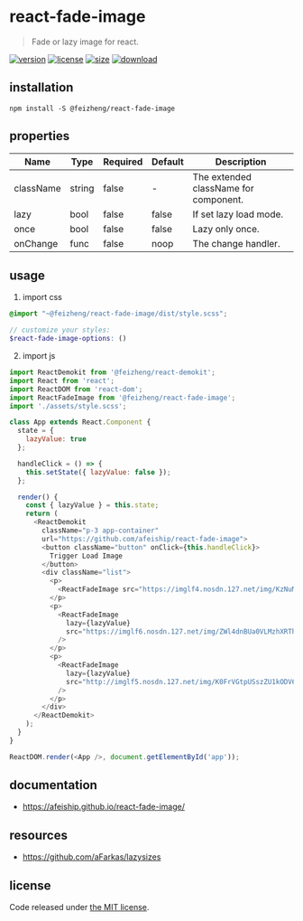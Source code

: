 # react-fade-image
> Fade or lazy image for react.

[![version][version-image]][version-url]
[![license][license-image]][license-url]
[![size][size-image]][size-url]
[![download][download-image]][download-url]

## installation
```shell
npm install -S @feizheng/react-fade-image
```

## properties
| Name      | Type   | Required | Default | Description                           |
| --------- | ------ | -------- | ------- | ------------------------------------- |
| className | string | false    | -       | The extended className for component. |
| lazy      | bool   | false    | false   | If set lazy load mode.                |
| once      | bool   | false    | false   | Lazy only once.                       |
| onChange  | func   | false    | noop    | The change handler.                   |


## usage
1. import css
  ```scss
  @import "~@feizheng/react-fade-image/dist/style.scss";

  // customize your styles:
  $react-fade-image-options: ()
  ```
2. import js
  ```js
  import ReactDemokit from '@feizheng/react-demokit';
  import React from 'react';
  import ReactDOM from 'react-dom';
  import ReactFadeImage from '@feizheng/react-fade-image';
  import './assets/style.scss';

  class App extends React.Component {
    state = {
      lazyValue: true
    };

    handleClick = () => {
      this.setState({ lazyValue: false });
    };

    render() {
      const { lazyValue } = this.state;
      return (
        <ReactDemokit
          className="p-3 app-container"
          url="https://github.com/afeiship/react-fade-image">
          <button className="button" onClick={this.handleClick}>
            Trigger Load Image
          </button>
          <div className="list">
            <p>
              <ReactFadeImage src="https://imglf4.nosdn.127.net/img/KzNuMlRKSFVENitYYjJBYnU5Q2cwQjRjd0ljSURUWmxZeGxvWVlOYnhHZWRReFBoUVJWUXFRPT0.jpg?imageView&thumbnail=1680x0&quality=96&stripmeta=0&type=jpg" />
            </p>
            <p>
              <ReactFadeImage
                lazy={lazyValue}
                src="https://imglf6.nosdn.127.net/img/ZWl4dnBUa0VLMzhXRThRbnV3UWlQelY1dGNPeUdQMUhib2IwOEVvTEhvUTRISnUwNmkwekV3PT0.jpg?imageView&thumbnail=3000y2000&type=jpg&quality=96&stripmeta=0&type=jpg%7Cwatermark&type=2&text=wqkgeHVlc2h1wrdBcnRvbW8gLyA3NzQzNzQ2NTUubG9mdGVyLmNvbQ==&font=bXN5aA==&gravity=southwest&dissolve=30&fontsize=680&dx=32&dy=36&stripmeta=0"
              />
            </p>
            <p>
              <ReactFadeImage
                lazy={lazyValue}
                src="http://imglf5.nosdn.127.net/img/K0FrVGtpUSszZU1kODV6SzZUSFZaNFhGaEliU29uSmJzL3lXdUpoK3ZLdjMyNWp1OWJTRnB3PT0.jpg?imageView&thumbnail=3000y1687&type=jpg&quality=96&stripmeta=0&type=jpg"
              />
            </p>
          </div>
        </ReactDemokit>
      );
    }
  }

  ReactDOM.render(<App />, document.getElementById('app'));

  ```

## documentation
- https://afeiship.github.io/react-fade-image/

## resources
- https://github.com/aFarkas/lazysizes


## license
Code released under [the MIT license](https://github.com/afeiship/react-fade-image/blob/master/LICENSE.txt).

[version-image]: https://img.shields.io/npm/v/@feizheng/react-fade-image
[version-url]: https://npmjs.org/package/@feizheng/react-fade-image

[license-image]: https://img.shields.io/npm/l/@feizheng/react-fade-image
[license-url]: https://github.com/afeiship/react-fade-image/blob/master/LICENSE.txt

[size-image]: https://img.shields.io/bundlephobia/minzip/@feizheng/react-fade-image
[size-url]: https://github.com/afeiship/react-fade-image/blob/master/dist/react-fade-image.min.js

[download-image]: https://img.shields.io/npm/dm/@feizheng/react-fade-image
[download-url]: https://www.npmjs.com/package/@feizheng/react-fade-image
